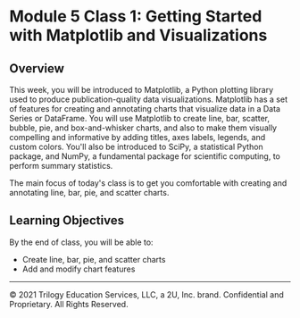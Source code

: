 # Module 5 Class 1: Getting Started with Matplotlib and Visualizations

## Overview

This week, you will be introduced to Matplotlib, a Python plotting library used to produce publication-quality data visualizations. Matplotlib has a set of features for creating and annotating charts that visualize data in a Data Series or DataFrame. You will use Matplotlib to create line, bar, scatter, bubble, pie, and box-and-whisker charts, and also to make them visually compelling and informative by adding titles, axes labels, legends, and custom colors.  You'll also be introduced to SciPy, a statistical Python package, and NumPy, a fundamental package for scientific computing, to perform summary statistics. 

The main focus of today's class is to get you comfortable with creating and annotating line, bar, pie, and scatter charts. 

## Learning Objectives

By the end of class, you will be able to:
 
* Create line, bar, pie, and scatter charts
* Add and modify chart features

---

© 2021 Trilogy Education Services, LLC, a 2U, Inc. brand.  Confidential and Proprietary.  All Rights Reserved.
